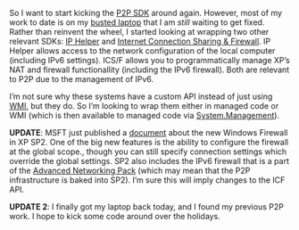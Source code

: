 So I want to start kicking the [P2P
SDK](http://msdn.microsoft.com/library/en-us/dnanchor/html/anch_p2p.asp)
around again. However, most of my work to date is on my [busted
laptop](http://devhawk.net/PermaLink.aspx?guid=1ac7e57e-8109-4dff-bffb-bde71a26382e)
that I am *still* waiting to get fixed. Rather than reinvent the wheel,
I started looking at wrapping two other relevant SDKs: [IP
Helper](http://msdn.microsoft.com/library/en-us/iphlp/iphlp/ip_helper_start_page.asp)
and [Internet Connection Sharing &
Firewall](http://msdn.microsoft.com/library/en-us/dnanchor/html/intconnsharingfirewall.asp).
IP Helper allows access to the network configuration of the local
computer (including IPv6 settings). ICS/F allows you to programmatically
manage XP’s NAT and firewall functionallity (including the IPv6
firewall). Both are relevant to P2P due to the management of IPv6.

I’m not sure why these systems have a custom API instead of just using
[WMI](http://msdn.microsoft.com/library/en-us/dnanchor/html/anch_wmi.asp),
but they do. So I’m looking to wrap them either in managed code or WMI
(which is then available to managed code via
[System.Management](http://msdn.microsoft.com/library/en-us/cpref/html/frlrfSystemManagement.asp)).

**UPDATE**: MSFT just published a
[document](http://www.microsoft.com/downloads/details.aspx?FamilyID=4454e0e1-61fa-447a-bdcd-499f73a637d1&DisplayLang=en)
about the new Windows Firewall in XP SP2. One of the big new features is
the ability to configure the firewall at the global scope., though you
can still specify connection settings which override the global
settings. SP2 also includes the IPv6 firewall that is a part of the
[Advanced Networking
Pack](http://www.microsoft.com/downloads/details.aspx?FamilyId=E88CC382-8CE6-4739-97C0-1A52A6F005E4&displaylang=en) (which
may mean that the P2P infrastructure is baked into SP2). I’m sure this
will imply changes to the ICF API.

**UPDATE 2**: I finally got my laptop back today, and I found my
previous P2P work. I hope to kick some code around over the holidays.
